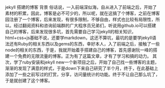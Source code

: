 jekyll 搭建的博客
背景
俗话说，一入前端深似海，自从进入了前端之后，开始了素材的积累，因此，博客是必不可少的，所以呢，就在这搞了个博客，之前在博客园注册了一个博客，后来发现，有很多限制，不够自由，样式也比较有局限性，所以。经过翻阅资料和咨询前端群的广大程序员兄弟们，听说用github.io可以搭建自己的博客，后来发现很多坑，首先需要自己学习jekyll的相关知识，html+css+js基础不说，还要学markdown，这还不算坑，最坑的是要学jekyll语法还有Ruby的相关东西以及gems的东西，幸好本人，入了前端之后，接触了一些node的相关的东西，于是，我就开始着手搭建自己的博客，首先感谢阮一峰的搭建一个免费的无限流量的博客。正为有了这篇文章，才有了学习和搞的动力。
其次，学了ruby安装和jekyll new一个新项目之后，开始了自己找一些博客的主题，渐渐的发现了满意的样式，于是down下来自己研究了半个月，终于，在此基础上添加了一些之前写过的打赏，分享，访问量统计的功能。终于不让自己那么坑了，于是就创建了这个博客。
